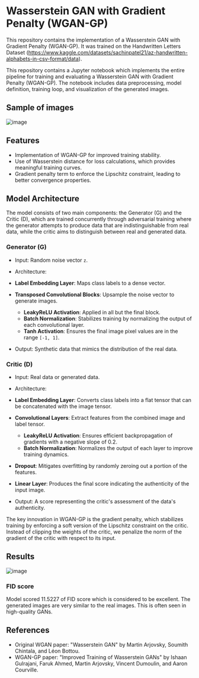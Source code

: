 # Wasserstein GAN with Gradient Penalty (WGAN-GP)

This repository contains the implementation of a Wasserstein GAN with Gradient Penalty (WGAN-GP). It was trained on the Handwritten Letters Dataset (https://www.kaggle.com/datasets/sachinpatel21/az-handwritten-alphabets-in-csv-format/data).

This repository contains a Jupyter notebook which implements the entire pipeline for training and evaluating a Wasserstein GAN with Gradient Penalty (WGAN-GP). The notebook includes data preprocessing, model definition, training loop, and visualization of the generated images.

## Sample of images

![image](https://github.com/AlisherAmirbek/WGAN-GP/assets/124807619/77a98422-368e-4929-8a7d-f2c80b75ea62)


## Features
- Implementation of WGAN-GP for improved training stability.
- Use of Wasserstein distance for loss calculations, which provides meaningful training curves.
- Gradient penalty term to enforce the Lipschitz constraint, leading to better convergence properties.

## Model Architecture
The model consists of two main components: the Generator (G) and the Critic (D), which are trained concurrently through adversarial training where the generator attempts to produce data that are indistinguishable from real data, while the critic aims to distinguish between real and generated data.

### Generator (G)
- Input: Random noise vector `z`.
- Architecture: 
- **Label Embedding Layer**: Maps class labels to a dense vector.
- **Transposed Convolutional Blocks**: Upsample the noise vector to generate images.
  - **LeakyReLU Activation**: Applied in all but the final block.
  - **Batch Normalization**: Stabilizes training by normalizing the output of each convolutional layer.
  - **Tanh Activation**: Ensures the final image pixel values are in the range `[-1, 1]`.
    
- Output: Synthetic data that mimics the distribution of the real data.

### Critic (D)
- Input: Real data or generated data.
- Architecture: 
- **Label Embedding Layer**: Converts class labels into a flat tensor that can be concatenated with the image tensor.
- **Convolutional Layers**: Extract features from the combined image and label tensor.
  - **LeakyReLU Activation**: Ensures efficient backpropagation of gradients with a negative slope of 0.2.
  - **Batch Normalization**: Normalizes the output of each layer to improve training dynamics.
- **Dropout**: Mitigates overfitting by randomly zeroing out a portion of the features.
- **Linear Layer**: Produces the final score indicating the authenticity of the input image.

- Output: A score representing the critic's assessment of the data's authenticity.

The key innovation in WGAN-GP is the gradient penalty, which stabilizes training by enforcing a soft version of the Lipschitz constraint on the critic. Instead of clipping the weights of the critic, we penalize the norm of the gradient of the critic with respect to its input.

## Results

![image](https://github.com/AlisherAmirbek/WGAN-GP/assets/124807619/be05ff06-5487-458c-8ddf-e2db2d408c57)

### FID score

Model scored 11.5227 of FID score which is considered to be excellent. The generated images are very similar to the real images. This is often seen in high-quality GANs.

## References
- Original WGAN paper: "Wasserstein GAN" by Martin Arjovsky, Soumith Chintala, and Léon Bottou.
- WGAN-GP paper: "Improved Training of Wasserstein GANs" by Ishaan Gulrajani, Faruk Ahmed, Martin Arjovsky, Vincent Dumoulin, and Aaron Courville.
